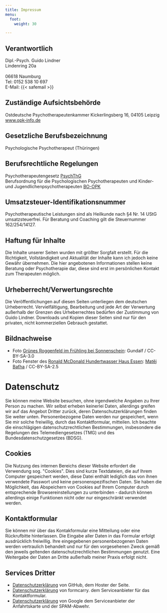 ```yaml
---
title: Impressum
menu:
  foot:
    weight: 30

---
```

## Verantwortlich ##
Dipl.-Psych. Guido Lindner\
Lindenring 20a\
\
06618 Naumburg\
Tel: 0152 538 10 697 \
E-Mail: {{< safemail >}}

## Zuständige Aufsichtsbehörde ##
Ostdeutsche Psychotherapeutenkammer
Kickerlingsberg 16, 04105 Leipzig
www.opk-info.de

## Gesetzliche Berufsbezeichnung ##
Psychologische Psychotherapeut (Thüringen)

## Berufsrechtliche Regelungen ##
Psychotherapeutengesetz [PsychThG](http://www.gesetze-im-internet.de/psychthg/BJNR131110998.html) \
Berufsordnung für die Psychologischen Psychotherapeuten und Kinder- und Jugendlichenpsychotherapeuten [BO-OPK](https://opk-info.de/wp-content/uploads/Berufsordnung-20141126.pdf)

## Umsatzsteuer-Identifikationsnummer ##
Psychotherapeutische Leistungen sind als Heilkunde nach §4 Nr. 14 UStG umsatzsteuerfrei.
Für Beratung und Coaching gilt die Steuernummer 162/254/14127.

## Haftung für Inhalte ##
Die Inhalte unserer Seiten wurden mit größter Sorgfalt erstellt. Für die Richtigkeit, Vollständigkeit und Aktualität der Inhalte kann ich jedoch keine Gewähr übernehmen. Die hier angebotenen Informationen stellen keine Beratung oder Psychotherapie dar, diese sind erst im persönlichen Kontakt zum Therapeuten möglich.

## Urheberrecht/Verwertungsrechte ##
Die Veröffentlichungen auf diesen Seiten unterliegen dem deutschen Urheberrecht. Vervielfältigung, Bearbeitung und jede Art der Verwertung außerhalb der Grenzen des Urheberrechtes bedürfen der Zustimmung von Guido Lindner. Downloads und Kopien dieser Seiten sind nur für den privaten, nicht kommerziellen Gebrauch gestattet.

## Bildnachweise ##
* Foto [Grünes Roggenfeld im Frühling bei Sonnenschein](https://de.wikipedia.org/wiki/Datei:Roggenfeld_mit_Himmel.jpg): Gundalf / CC-BY-SA-3.0
* Foto Fenster des [Ronald McDonald Hundertwasser Haus Essen](https://commons.wikimedia.org/wiki/File:Ronald_McDonalds_house_in_Grugapark_(Essen)_5.jpg): [Matěj Baťha](https://commons.wikimedia.org/wiki/User:Jedudedek) / CC-BY-SA-2.5

# Datenschutz #
Sie können meine Website besuchen, ohne irgendwelche Angaben zu Ihrer Person zu machen. Wir selbst erheben keinerlei Daten, allerdings greifen wir auf das Angebot Dritter zurück, deren Datenschutzerklärungen finden Sie weiter unten. Personenbezogene Daten werden nur gespeichert, wenn Sie mir solche freiwillig, durch das Kontaktformular, mitteilen. Ich beachte die einschlägigen datenschutzrechtlichen Bestimmungen, insbesondere die Regelungen des Telemediengesetzes (TMG) und des Bundesdatenschutzgesetzes (BDSG).

## Cookies ##
Die Nutzung des internen Bereichs dieser Website erfordert die Verwendung sog. "Cookies". Dies sind kurze Textdateien, die auf Ihrem Computer gespeichert werden, diese Datei enthält lediglich das von ihnen verwendete Passwort und keine personenspezifischen Daten. Sie haben die Möglichkeit, das Abspeichern von Cookies auf Ihrem Computer durch entsprechende Browsereinstellungen zu unterbinden - dadurch können allerdings einige Funktionen nicht oder nur eingeschränkt verwendet werden.

## Kontaktformular ##
Sie können mir über das Kontakformular eine Mitteilung oder eine Rückrufbitte hinterlassen. Die Eingabe aller Daten in das Formular erfolgt ausdrücklich freiwillig. Ihre eingegebenen personenbezogenen Daten werden vertraulich behandelt und nur für den vorgesehenen Zweck gemäß den jeweils geltenden datenschutzrechtlichen Bestimmungen genutzt. Eine Weitergabe der Daten an Dritte außerhalb meiner Praxis erfolgt nicht.

## Services Dritter ##
* [Datenschutzerklärung](https://help.github.com/articles/github-privacy-statement/) von GitHub, dem Hoster der Seite.
* [Datenschutzerklärung](https://formcarry.com/privacy) von formcarry. dem Serviceanbieter für das Kontaktformular.
* [Datenschutzerklärung](https://www.google.com/intl/de/policies/privacy/) von Google dem Serviceanbieter der Anfahrtskarte und der SPAM-Abwehr.